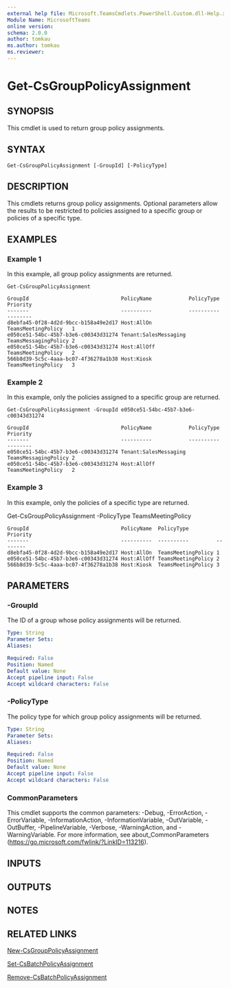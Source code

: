 ```yaml
---
external help file: Microsoft.TeamsCmdlets.PowerShell.Custom.dll-Help.xml
Module Name: MicrosoftTeams
online version:
schema: 2.0.0
author: tomkau
ms.author: tomkau
ms.reviewer:
---
```


# Get-CsGroupPolicyAssignment

## SYNOPSIS
This cmdlet is used to return group policy assignments.

## SYNTAX

```
Get-CsGroupPolicyAssignment [-GroupId] [-PolicyType]
```

## DESCRIPTION
This cmdlets returns group policy assignments.  Optional parameters allow the results to be restricted to policies assigned to a specific group or policies of a specific type.

## EXAMPLES

### Example 1
In this example, all group policy assignments are returned.

```
Get-CsGroupPolicyAssignment 

GroupId                              PolicyName            PolicyType           Priority
-------                              ----------            ----------           --------
d8ebfa45-0f28-4d2d-9bcc-b158a49e2d17 Host:AllOn            TeamsMeetingPolicy   1
e050ce51-54bc-45b7-b3e6-c00343d31274 Tenant:SalesMessaging TeamsMessagingPolicy 2
e050ce51-54bc-45b7-b3e6-c00343d31274 Host:AllOff           TeamsMeetingPolicy   2
566b8d39-5c5c-4aaa-bc07-4f36278a1b38 Host:Kiosk            TeamsMeetingPolicy   3
```

### Example 2
In this example, only the policies assigned to a specific group are returned.

```
Get-CsGroupPolicyAssignment -GroupId e050ce51-54bc-45b7-b3e6-c00343d31274

GroupId                              PolicyName            PolicyType           Priority
-------                              ----------            ----------           --------
e050ce51-54bc-45b7-b3e6-c00343d31274 Tenant:SalesMessaging TeamsMessagingPolicy 2
e050ce51-54bc-45b7-b3e6-c00343d31274 Host:AllOff           TeamsMeetingPolicy   2
```

### Example 3
In this example, only the policies of a specific type are returned.

Get-CsGroupPolicyAssignment -PolicyType TeamsMeetingPolicy

```
GroupId                              PolicyName  PolicyType         Priority
-------                              ----------  ----------         --------
d8ebfa45-0f28-4d2d-9bcc-b158a49e2d17 Host:AllOn  TeamsMeetingPolicy 1
e050ce51-54bc-45b7-b3e6-c00343d31274 Host:AllOff TeamsMeetingPolicy 2
566b8d39-5c5c-4aaa-bc07-4f36278a1b38 Host:Kiosk  TeamsMeetingPolicy 3
```

## PARAMETERS

### -GroupId
The ID of a group whose policy assignments will be returned.

```yaml
Type: String
Parameter Sets:
Aliases:

Required: False
Position: Named
Default value: None
Accept pipeline input: False
Accept wildcard characters: False
```

### -PolicyType
The policy type for which group policy assignments will be returned.

```yaml
Type: String
Parameter Sets:
Aliases:

Required: False
Position: Named
Default value: None
Accept pipeline input: False
Accept wildcard characters: False
```

### CommonParameters
This cmdlet supports the common parameters: -Debug, -ErrorAction, -ErrorVariable, -InformationAction, -InformationVariable, -OutVariable, -OutBuffer, -PipelineVariable, -Verbose, -WarningAction, and -WarningVariable.
For more information, see about_CommonParameters (https://go.microsoft.com/fwlink/?LinkID=113216).

## INPUTS

## OUTPUTS

## NOTES

## RELATED LINKS

[New-CsGroupPolicyAssignment]()

[Set-CsBatchPolicyAssignment]()

[Remove-CsBatchPolicyAssignment]()
